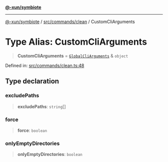 [**@-xun/symbiote**](../../../../README.md)

***

[@-xun/symbiote](../../../../README.md) / [src/commands/clean](../README.md) / CustomCliArguments

# Type Alias: CustomCliArguments

> **CustomCliArguments** = [`GlobalCliArguments`](../../../configure/type-aliases/GlobalCliArguments.md) & `object`

Defined in: [src/commands/clean.ts:48](https://github.com/Xunnamius/symbiote/blob/684c98756883770dff30034f576ce171f943b9a2/src/commands/clean.ts#L48)

## Type declaration

### excludePaths

> **excludePaths**: `string`[]

### force

> **force**: `boolean`

### onlyEmptyDirectories

> **onlyEmptyDirectories**: `boolean`
